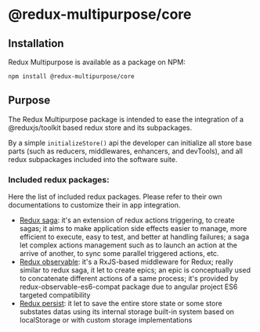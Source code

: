 # @redux-multipurpose/core

## Installation
Redux Multipurpose is available as a package on NPM:

    npm install @redux-multipurpose/core

## Purpose
The Redux Multipurpose package is intended to ease the integration of a @reduxjs/toolkit based redux store and its subpackages.

By a simple `initializeStore()` api the developer can initialize all store base parts (such as reducers, middlewares, enhancers, and devTools), and all redux subpackages included into the software suite.

### Included redux packages:
Here the list of included redux packages. Please refer to their own documentations to customize their in app integration.

- [Redux saga](https://www.npmjs.com/package/redux-saga): it's an extension of redux actions triggering, to create sagas; it aims to make application side effects easier to manage, more efficient to execute, easy to test, and better at handling failures; a saga let complex actions management such as to launch an action at the arrive of another, to sync some parallel triggered actions, etc.
- [Redux observable](https://www.npmjs.com/package/redux-observable-es6-compat): it's a RxJS-based middleware for Redux; really similar to redux saga, it let to create epics; an epic is conceptually used to concatenate different actions of a same process; it's provided by redux-observable-es6-compat package due to angular project ES6 targeted compatibility
- [Redux persist](https://www.npmjs.com/package/redux-persist): it let to save the entire store state or some store substates datas using its internal storage built-in system based on localStorage or with custom storage implementations
